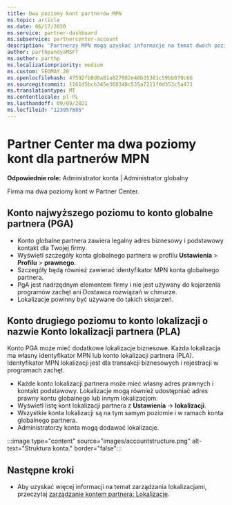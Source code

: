 ```yaml
---
title: Dwa poziomy kont partnerów MPN
ms.topic: article
ms.date: 06/17/2020
ms.service: partner-dashboard
ms.subservice: partnercenter-account
description: 'Partnerzy MPN mogą uzyskać informacje na temat dwóch poziomów kont w programie Partner Center: globalnego konta partnera (PGA) i konta lokalizacji partnera (PLA).'
author: parthpandyaMSFT
ms.author: parthp
ms.localizationpriority: medium
ms.custom: SEOMAY.20
ms.openlocfilehash: 47592fb0d0a81a827982e48b35381c59bb079c66
ms.sourcegitcommit: 1161d5bcb345e368348c535a7211f0d353c5a471
ms.translationtype: MT
ms.contentlocale: pl-PL
ms.lasthandoff: 09/09/2021
ms.locfileid: "123957885"
---
```

# <a name="partner-center-has-two-levels-of-accounts-for-mpn-partners"></a>Partner Center ma dwa poziomy kont dla partnerów MPN

**Odpowiednie role:** Administrator konta | Administrator globalny

Firma ma dwa poziomy kont w Partner Center.

## <a name="the-top-level-account-is-the-partner-global-account-pga"></a>Konto najwyższego poziomu to konto globalne partnera (PGA)

- Konto globalne partnera zawiera legalny adres biznesowy i podstawowy kontakt dla Twojej firmy. 
- Wyświetl szczegóły konta globalnego partnera w profilu **Ustawienia**  >  **Profilu**  >  **prawnego.**
- Szczegóły będą również zawierać identyfikator MPN konta globalnego partnera. 
- PgA jest nadrzędnym elementem firmy i nie jest używany do kojarzenia programów zachęt ani Dostawca rozwiązań w chmurze. 
- Lokalizacje powinny być używane do takich skojarzeń.

## <a name="the-second-level-account-is-the-location-account-called-partner-location-account-pla"></a>Konto drugiego poziomu to konto lokalizacji o nazwie Konto lokalizacji partnera (PLA)

Konto PGA może mieć dodatkowe lokalizacje biznesowe. Każda lokalizacja ma własny identyfikator MPN lub konto lokalizacji partnera (PLA). Identyfikator MPN lokalizacji jest dla transakcji biznesowych i rejestracji w programach zachęt.

- Każde konto lokalizacji partnera może mieć własny adres prawnych i kontakt podstawowy. Lokalizacje mogą również udostępniać adres prawny kontu globalnego lub innym lokalizacjom.
- Wyświetl listę kont lokalizacji partnera z **Ustawienia**  ->  **lokalizacji**.
- Wszystkie konta lokalizacji są na tym samym poziomie i w ramach konta globalnego partnera.
- Administratorzy konta mogą dodawać lokalizacje.

:::image type="content" source="images/accountstructure.png" alt-text="Struktura konta." border="false":::

## <a name="next-steps"></a>Następne kroki

- Aby uzyskać więcej informacji na temat zarządzania lokalizacjami, przeczytaj [zarządzanie kontem partnera: Lokalizacje](manage-locations.md).

